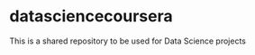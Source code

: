 datasciencecoursera
===================

This is a shared repository to be used for Data Science projects
